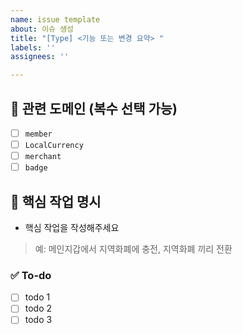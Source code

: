 ```yaml
---
name: issue template
about: 이슈 생성
title: "[Type] <기능 또는 변경 요약> "
labels: ''
assignees: ''

---
```


## 🧩 관련 도메인 (복수 선택 가능)

- [ ] `member`
- [ ] `LocalCurrency`
- [ ] `merchant`
- [ ] `badge`

## 🎯 핵심 작업 명시
- 핵심 작업을 작성해주세요
> 예: 메인지갑에서 지역화폐에 충전, 지역화폐 끼리 전환

### ✅ To-do
<!-- 해당 작업을 수행하기 위해 해야 할 하위 태스크를 작성해주세요 -->
- [ ] todo 1
- [ ] todo 2
- [ ] todo 3
